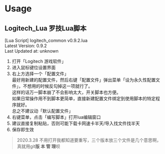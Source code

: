 # Usage
## Logitech_Lua 罗技Lua脚本
[Lua Script] logitech_common v0.9.2.lua  
Latest Version: 0.9.2  
Last Updated at: unknown  

1. 打开「Logitech 游戏软件」  
2. 进入鼠标键位设置界面  
3. 右上方选择一个「配置文件」  
最好用新建的配置文件，然后右键「配置文件」弹出菜单「设为永久性配置文件」，不想用的时候反勾掉这一项就行了。  
这样的话万一脚本崩了不会影响太大，开关脚本也方便。  
如果日常操作用不到脚本更简单，直接新建配置文件绑定到使用脚本的特定程序就好。  
总之不建议动「默认配置文件」  
4. 右键菜单，点击「编写脚本」打开lua编辑窗口  
5. 建议直接复制粘贴，否则可能下载卡网速卡半天/导入找文件找半天  
6. 保存即生效  

> 2020.3.28 不用打开我都知道要重写，三个版本放三个文件是几个意思啊，真就用git**版 本 管 理**呗  